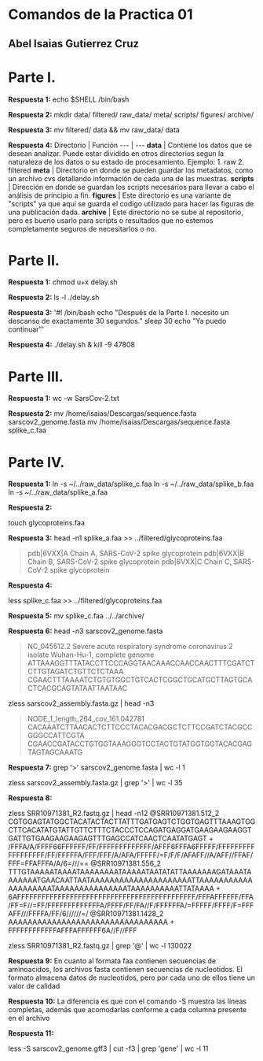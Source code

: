 # Comandos de la Practica 01
## Abel Isaias Gutierrez Cruz 

# Parte I. 

**Respuesta 1:**
echo $SHELL 
/bin/bash

**Respuesta 2:**
mkdir data/ filtered/ raw_data/ meta/ scripts/ figures/ archive/

**Respuesta 3:**
mv filtered/ data && mv raw_data/ data

**Respuesta 4:**
Directorio | Función 
--- | ---
**data** | Contiene los datos que se desean analizar. Puede estar dividido en otros directorios segun la naturaleza de los datos o su estado de procesamiento. Ejemplo:  1. raw  2. filtered 
**meta** | Directorio en donde se pueden guardar los metadatos, como un archivo cvs detallando información de cada una de las muestras. 
**scripts** | Dirección en donde se guardan los scripts necesarios para llevar a cabo el análisis de principio a fin. 
**figures** | Este directorio es una variante de "scripts" ya que aquí se guarda el codigo utilizado para hacer las figuras de una publicación dada. 
**archive** | Este directorio no se sube al repositorio, pero es bueno usarlo para scripts o resultados que no estemos completamente seguros de necesitarlos o no.

# Parte II. 

**Respuesta 1:**
chmod u+x delay.sh

**Respuesta 2:**
ls -l
./delay.sh

**Respuesta 3:**
'#! /bin/bash
echo "Después de la Parte I. necesito un descanso de exactamente 30 segundos."
sleep 30
echo "Ya puedo continuar"'

**Respuesta 4:**
./delay.sh &
kill -9 47808

# Parte III. 

**Respuesta 1:**
wc -w SarsCov-2.txt

**Respuesta 2:**
mv /home/isaias/Descargas/sequence.fasta sarscov2_genome.fasta
mv /home/isaias/Descargas/sequence.fasta splike_c.faa

# Parte IV. 

**Respuesta 1:**
ln -s ~/../raw_data/splike_c.faa
ln -s ~/../raw_data/splike_b.faa
ln -s ~/../raw_data/splike_a.faa

**Respuesta 2:**

touch glycoproteins.faa

**Respuesta 3:**
head -n1 splike_a.faa >> ../filtered/glycoproteins.faa
>pdb|6VXX|A Chain A, SARS-CoV-2 spike glycoprotein
>pdb|6VXX|B Chain B, SARS-CoV-2 spike glycoprotein
>pdb|6VXX|C Chain C, SARS-CoV-2 spike glycoprotein

**Respuesta 4:**

less splike_c.faa >> ../filtered/glycoproteins.faa

**Respuesta 5:**
mv splike_c.faa ../../archive/

**Respuesta 6:**
head -n3 sarscov2_genome.fasta

>NC_045512.2 Severe acute respiratory syndrome coronavirus 2 isolate Wuhan-Hu-1, complete genome
ATTAAAGGTTTATACCTTCCCAGGTAACAAACCAACCAACTTTCGATCTCTTGTAGATCTGTTCTCTAAA
CGAACTTTAAAATCTGTGTGGCTGTCACTCGGCTGCATGCTTAGTGCACTCACGCAGTATAATTAATAAC

zless sarscov2_assembly.fasta.gz | head -n3

>NODE_1_length_264_cov_161.042781
CACAAATCTTAACACTCTTCCCTACACGACGCTCTTCCGATCTACGCCGGGCCATTCGTA
CGAACCGATACCTGTGGTAAAGGGTCCTACTGTATGGTGGTACACGAGTAGTAGCAAATG

**Respuesta 7:**
grep '>' sarscov2_genome.fasta | wc -l
1 

zless sarscov2_assembly.fasta.gz | grep '>' | wc -l
35

**Respuesta 8:**

zless SRR10971381_R2.fastq.gz | head -n12
@SRR10971381.512_2
CGTGGAGTATGGCTACATACTACTTATTTGATGAGTCTGGTGAGTTTAAAGTGGCTTCACATATGTATTGTTCTTTCTACCCTCCAGATGAGGATGAAGAAGAAGGTGATTGTGAAGAAGAAGAGTTTGAGCCATCAACTCAATATGAGT
+
/FFFA/A/FFFF66FFFFFF/FF/FFFFFFFFFFFFF/AFFF6FFFA6FFFFF/FFFFFFFFFFFFFFFFFF/FF/FFFFFA/FFF/FFF/A/AFA/FFFFF/=F/F/F/AFAFF//A/AFF//FFAF/FFF=FFAFFFA/A/6=///==
@SRR10971381.556_2
TTTGTAAAAATAAAATAAAAAAAATAAAAATAATATATTAAAAAAAGATAAATAAAAAAATGAACAATTAATAAAAAAAAAAAAAAAAAAAAATTAAAAAAAAAAAAAAAAAAAATAAAAAAAAAAAAAAATAAAAAAAAAATTATAAAA
+
6AFFFFFFFFFFFFFFFFFFFFFFFFFFFFFFFFFFFFFFFFFFFF/FFFAFFFFFF/FFA/FF=F//=FF/FFFFFFFFFFFFFA/FFFF/FF/FA//F/FFFFFFA/=FFFFF/FFFF/F=FFFAFF///FFFFA/FF/6//////=/
@SRR10971381.1428_2
AAAAAAAAAAAAAAAAAAAAAAAAAAAAAAAAA
+
FFFFFFFFFFFFAFFFAFFFFFF6A//F//FFF

zless SRR10971381_R2.fastq.gz | grep '@' | wc -l
130022

**Respuesta 9:**
En cuanto al formata faa contienen secuencias de aminoacidos, los archivos fasta contienen secuencias de nucleotidos. El formato almacena datos de nucleotidos, pero por cada uno de ellos tiene un valor de calidad

**Respuesta 10:**
La diferencia es que con el comando -S muestra las lineas completas, además que acomodarlas conforme a cada columna presente en el archivo 

**Respuesta 11:**

less -S sarscov2_genome.gff3 | cut -f3 | grep 'gene' | wc -l
11
